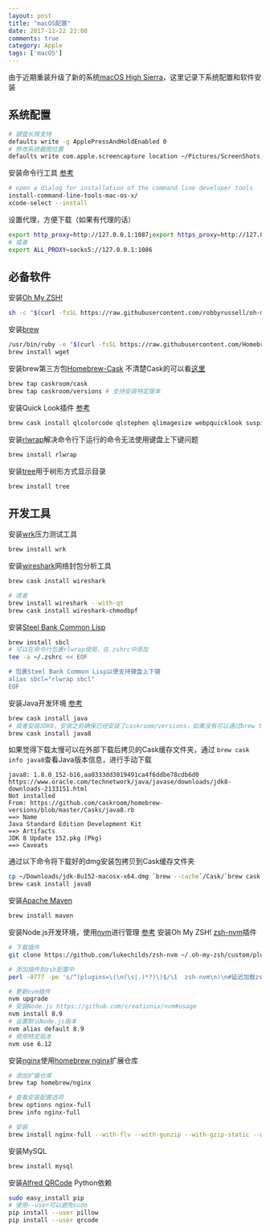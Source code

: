```yaml
---
layout: post
title: "macOS配置"
date: 2017-11-22 23:08
comments: true
category: Apple
tags: ['macOS']
---
```


由于近期重装升级了新的系统[macOS High Sierra](https://www.apple.com/cn/macos/high-sierra/)，这里记录下系统配置和软件安装

## 系统配置

```sh
# 键盘长按支持
defaults write -g ApplePressAndHoldEnabled 0
# 修改系统截图位置
defaults write com.apple.screencapture location ~/Pictures/ScreenShots; killall SystemUIServer
```

安装命令行工具 [参考](http://osxdaily.com/2014/02/12/)

```sh
# open a dialog for installation of the command line developer tools
install-command-line-tools-mac-os-x/
xcode-select --install
```

设置代理，方便下载（如果有代理的话）

```sh
export http_proxy=http://127.0.0.1:1087;export https_proxy=http://127.0.0.1:1087;
# 或者
export ALL_PROXY=socks5://127.0.0.1:1086
```

## 必备软件

安装[Oh My ZSH!](https://github.com/robbyrussell/oh-my-zsh)

```sh
sh -c "$(curl -fsSL https://raw.githubusercontent.com/robbyrussell/oh-my-zsh/master/tools/install.sh)"
```

安装[brew](https://brew.sh/)

```sh
/usr/bin/ruby -e "$(curl -fsSL https://raw.githubusercontent.com/Homebrew/install/master/install)"
brew install wget
```

安装brew第三方包[Homebrew-Cask](https://caskroom.github.io/) 不清楚Cask的可以看[这里](https://docs.brew.sh/brew-tap.html)

``` sh
brew tap caskroom/cask
brew tap caskroom/versions # 支持安装特定版本
```

安装Quick Look插件 [参考](https://github.com/sindresorhus/quick-look-plugins)

```sh
brew cask install qlcolorcode qlstephen qlimagesize webpquicklook suspicious-package qlvideo provisionql
```

安装[rlwrap](https://github.com/hanslub42/rlwrap)解决命令行下运行的命令无法使用键盘上下键问题

```sh
brew install rlwrap
```

安装[tree](http://mama.indstate.edu/users/ice/tree/)用于树形方式显示目录

```sh
brew install tree
```

## 开发工具

安装[wrk](https://github.com/wg/wrk)压力测试工具

```sh
brew install wrk
```

安装[wireshark](https://www.wireshark.org/)网络封包分析工具

```sh
brew cask install wireshark

# 或者
brew install wireshark --with-qt
brew cask install wireshark-chmodbpf
```

安装[Steel Bank Common Lisp](http://www.sbcl.org/)

```sh
brew install sbcl
# 可以在命令行包裹rlwrap使用，在.zshrc中添加
tee -a ~/.zshrc << EOF

# 包裹Steel Bank Common Lisp以便支持键盘上下键
alias sbcl="rlwrap sbcl"
EOF
```

安装Java开发环境 [参考](https://www.kancloud.cn/kancloud/ocds-guide-to-setting-up-mac/71035)

```sh
brew cask install java
# 或者安装JDK8，安装之前确保已经安装了caskroom/versions，如果没有可以通过brew tap caskroom/versions进行安装
brew cask install java8
```

如果觉得下载太慢可以在外部下载后拷贝的Cask缓存文件夹，通过
`brew cask info java8`查看Java版本信息，进行手动下载

```
java8: 1.8.0_152-b16,aa0333dd3019491ca4f6ddbe78cdb6d0
https://www.oracle.com/technetwork/java/javase/downloads/jdk8-downloads-2133151.html
Not installed
From: https://github.com/caskroom/homebrew-versions/blob/master/Casks/java8.rb
==> Name
Java Standard Edition Development Kit
==> Artifacts
JDK 8 Update 152.pkg (Pkg)
==> Caveats
```

通过以下命令将下载好的dmg安装包拷贝到Cask缓存文件夹

```sh
cp ~/Downloads/jdk-8u152-macosx-x64.dmg `brew --cache`/Cask/`brew cask info java8 |grep java8: | sed -E "s/: /--/"`.dmg
brew cask install java8
```

安装[Apache Maven](https://maven.apache.org/)

```sh
brew install maven
```

安装Node.js开发环境，使用[nvm](https://github.com/creationix/nvm)进行管理 [参考](https://nodejs.org/en/download/package-manager/#nvm)
安装Oh My ZSH! [zsh-nvm](https://github.com/lukechilds/zsh-nvm)插件

```sh
# 下载插件
git clone https://github.com/lukechilds/zsh-nvm ~/.oh-my-zsh/custom/plugins/zsh-nvm

# 添加插件到zsh配置中
perl -0777 -pe 's/^(plugins=\(\n(\s|.)*?)\)$/\1  zsh-nvm\n)\n#延迟加载zsh-nvm插件\nexport NVM_LAZY_LOAD=true\n/m' -i ~/.zshrc

# 更新nvm插件
nvm upgrade
# 安装Node.js https://github.com/creationix/nvm#usage
nvm install 8.9
# 设置默认Node.js版本
nvm alias default 8.9
# 使用特定版本
nvm use 6.12
```


安装[nginx](http://nginx.org/)使用[homebrew nginx](https://github.com/Homebrew/homebrew-nginx)扩展仓库

```sh
# 添加扩展仓库
brew tap homebrew/nginx

# 查看安装配置选项
brew options nginx-full
brew info nginx-full

# 安装
brew install nginx-full --with-flv --with-gunzip --with-gzip-static --with-http2 --with-mp4 --with-realip --with-status --with-sub --with-cache-purge-module --with-echo-module --with-lua-module --with-mp4-h264-module --with-subs-filter-module
```

安装MySQL

```sh
brew install mysql
```

安装[Alfred QRCode](https://github.com/hilen/Alfred.QRCode) Python依赖

```sh
sudo easy_install pip
# 使用--user可以避免sudo
pip install --user pillow
pip install --user qrcode
```




